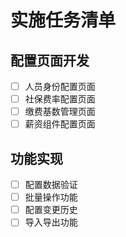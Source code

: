 # 实施任务清单

## 配置页面开发
- [ ] 人员身份配置页面
- [ ] 社保费率配置页面
- [ ] 缴费基数管理页面
- [ ] 薪资组件配置页面

## 功能实现
- [ ] 配置数据验证
- [ ] 批量操作功能
- [ ] 配置变更历史
- [ ] 导入导出功能